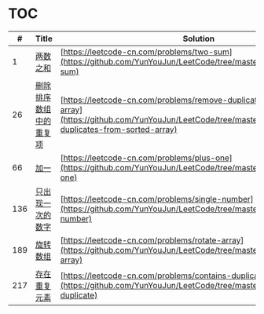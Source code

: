 # TOC

|#|Title|Solution|Difficulty|
|-|-----|--------|----------|
|1|[两数之和](two-sum)|[https://leetcode-cn.com/problems/two-sum](https://github.com/YunYouJun/LeetCode/tree/master/problems/two-sum)|easy|
|26|[删除排序数组中的重复项](remove-duplicates-from-sorted-array)|[https://leetcode-cn.com/problems/remove-duplicates-from-sorted-array](https://github.com/YunYouJun/LeetCode/tree/master/problems/remove-duplicates-from-sorted-array)|easy|
|66|[加一](plus-one)|[https://leetcode-cn.com/problems/plus-one](https://github.com/YunYouJun/LeetCode/tree/master/problems/plus-one)|easy|
|136|[只出现一次的数字](single-number)|[https://leetcode-cn.com/problems/single-number](https://github.com/YunYouJun/LeetCode/tree/master/problems/single-number)|easy|
|189|[旋转数组](rotate-array)|[https://leetcode-cn.com/problems/rotate-array](https://github.com/YunYouJun/LeetCode/tree/master/problems/rotate-array)|easy|
|217|[存在重复元素](contains-duplicate)|[https://leetcode-cn.com/problems/contains-duplicate](https://github.com/YunYouJun/LeetCode/tree/master/problems/contains-duplicate)|easy|
